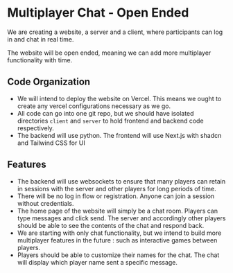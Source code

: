 # Multiplayer Chat - Open Ended
We are creating a website, a server and a client, where participants can log in and chat in real time.

The website will be open ended, meaning we can add more multiplayer functionality with time.

## Code Organization
- We will intend to deploy the website on Vercel. This means we ought to create any vercel configurations necessary as we go.
- All code can go into one git repo, but we should have isolated directories `client` and `server` to hold frontend and backend code respectively.
- The backend will use python. The frontend will use Next.js with shadcn and Tailwind CSS for UI

## Features
- The backend will use websockets to ensure that many players can retain in sessions with the server and other players for long periods of time.
- There will be no log in flow or registration. Anyone can join a session without credentials.
- The home page of the website will simply be a chat room. Players can type messages and click send. The server and accordingly other players should be able to see the contents of the chat and respond back.
- We are starting with only chat functionality, but we intend to build more multiplayer features in the future : such as interactive games between players.
- Players should be able to customize their names for the chat. The chat will display which player name sent a specific message.
